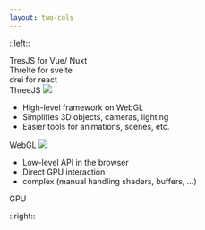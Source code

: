 ```yaml
---
layout: two-cols
---
```


<Understand3DScenesHeadline />

::left::

<div class="w-full h-23"></div>

<div class="flex flex-col gap-3 mt-3">
    <div
        class="flex flex-row justify-center gap-7"
        v-click="4"
    >
        <div
            class="flex flex-col p-1"
            v-mark="{ at: 4, color: '#36ab7a', type: 'box' }"
        >
            <div class="!w-22 shrink-0 flex flex-col">
                <span class="text-primary text-xl">TresJS</span>
                <span class="text-sm color-gray-500">for Vue/ Nuxt</span>
            </div>
        </div>
        <div
            class="flex flex-col p-1"
            v-mark="{ at: 4, color: '#36ab7a', type: 'box' }"
        >
            <div class="!w-22 shrink-0 flex flex-col">
                <span class="text-primary text-xl">Threlte</span>
                <span class="text-sm color-gray-500">for svelte</span>
            </div>
        </div>
        <div
            class="flex flex-col p-1"
            v-mark="{ at: 4, color: '#36ab7a', type: 'box' }"
        >
            <div class="!w-22 shrink-0 flex flex-col">
                <span class="text-primary text-xl">drei</span>
                <span class="text-sm color-gray-500">for react</span>
            </div>
        </div>
    </div>

  <div
    class="flex flex-row justify-between items-center p-1 mx-8"
    v-mark="{ at: 3, color: '#26ab7a', type: 'box' }"
    v-click="3"
  >
    <div class="!w-22 pr-3 shrink-0 flex flex-col">
      <span class="text-primary text-xl">ThreeJS</span>
      <img src="/assets/logos/ThreeJS.png" />
    </div>
    <div class="w-full text-sm">
      <ul>
        <li>High-level framework on WebGL</li>
        <li>Simplifies 3D objects, cameras, lighting</li>
        <li>Easier tools for animations, scenes, etc.</li>
      </ul>
    </div>
  </div>

  <div
    class="flex flex-row justify-between items-center p-1 mx-4"
    v-mark="{ at: 2, color: '#26ab7a', type: 'box' }"
    v-click="2"
  >
    <div class="!w-20 pr-3 shrink-0 flex flex-col">
      <span class="text-primary text-xl">WebGL</span>
      <img src="/assets/logos/WebGL.png" />
    </div>
    <div class="w-full text-sm">
      <ul>
        <li>Low-level API in the browser</li>
        <li>Direct GPU interaction</li>
        <li>complex (manual handling shaders, buffers, ...)</li>
      </ul>
    </div>
  </div>

  <div
    class="flex flex-row justify-center items-center p-3"
    v-mark="{ at: 1, color: '#26ab7a', type: 'box' }"
    v-click="1"
  >
    <span class="text-primary text-xl">GPU</span>
  </div>

</div>

::right::
